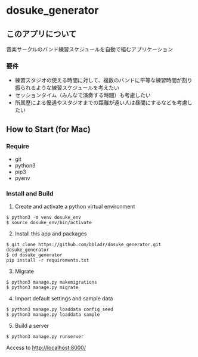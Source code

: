 # dosuke_generator

## このアプリについて
音楽サークルのバンド練習スケジュールを自動で組むアプリケーション

### 要件
- 練習スタジオの使える時間に対して、複数のバンドに平等な練習時間が割り振られるような練習スケジュールを考えたい
- セッションタイム（みんなで演奏する時間）も考慮したい
- 所属歴による優遇やスタジオまでの距離が遠い人は昼間にするなどを考慮したい

## How to Start (for Mac)
### Require
- git
- python3
- pip3
- pyenv

### Install and Build
1. Create and activate a python virtual environment
```
$ python3 -m venv dosuke_env
$ source dosuke_env/bin/activate 
```
2. Install this app and packages
```
$ git clone https://github.com/bbladr/dosuke_generator.git dosuke_generator
$ cd dosuke_generator
pip install -r requirements.txt
```
3. Migrate
```
$ python3 manage.py makemigrations
$ python3 manage.py migrate
```
4. Import default settings and sample data
```
$ python3 manage.py loaddata config_seed
$ python3 manage.py loaddata sample
```
5. Build a server
```
$ python3 manage.py runserver
```

Access to [http://localhost:8000/](http://localhost:8000/)
